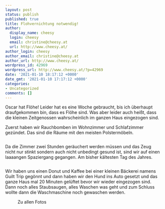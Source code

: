 ```yaml
---
layout: post
status: publish
published: true
title: Flohvernichtung notwendig!
author:
  display_name: cheesy
  login: cheesy
  email: christine@cheesy.at
  url: http://www.cheesy.at/
author_login: cheesy
author_email: christine@cheesy.at
author_url: http://www.cheesy.at/
wordpress_id: 42969
wordpress_url: http://www.cheesy.at/?p=42969
date: '2021-01-10 18:17:12 +0000'
date_gmt: '2021-01-10 17:17:12 +0000'
categories:
- Uncategorized
comments: []
---
```

<!-- wp:paragraph -->
Oscar hat Flöhe! Leider hat es eine Woche gebraucht, bis ich überhaupt draufgekommen bin, dass es Flöhe sind. Was aber leider auch heißt, dass die kleinen Zeitgenossen wahrscheinlich im ganzen Haus eingezogen sind.
<!-- /wp:paragraph -->
<!-- wp:paragraph -->
Zuerst haben wir Rauchbomben im Wohnzimmer und Schlafzimmer gezündet. Das sind die Räume mit den meisten Polstermöbeln.
<!-- /wp:paragraph -->
<!-- wp:image {"id":42956} -->
<figure class="wp-block-image"><img src="{% link _fotos/arbeit/2015-2022-puppet/2021/flohvernichtung/Flohvernichtung-001.jpg %}" alt="" class="wp-image-42956"></figure>
<!-- /wp:image -->
<!-- wp:paragraph -->
Da die Zimmer zwei Stunden geräuchert werden müssen und das Zeug nicht nur stinkt sondern auch nicht unbedingt gesund ist, sind wir auf einen laaaangen Spaziergang gegangen. Am bisher kältesten Tag des Jahres.
<!-- /wp:paragraph -->
<!-- wp:image {"id":42960} -->
<figure class="wp-block-image"><img src="{% link _passets/2021-01-10-flohvernichtung-notwendig/Flohvernichtung-005.jpg %}" alt="" class="wp-image-42960"></figure>
<!-- /wp:image -->
<!-- wp:paragraph -->
Wir haben uns einen Donut und Kaffee bei einer kleinen Bäckerei namens Guilt Trip gegönnt und dann haben wir den Hund ins Auto gesetzt und das ganze Haus mal 20 Minuten gelüftet bevor wir wieder eingezogen sind.
<!-- /wp:paragraph -->
<!-- wp:paragraph -->
Dann noch alles Staubsaugen, alles Waschen was geht und zum Schluss wollte dann die Waschmaschine noch gewaschen werden.
<!-- /wp:paragraph -->
<!-- wp:image {"id":42964,"linkDestination":"custom"} -->
<figure class="wp-block-image"><a href="{% link _fotos/arbeit/2015-2022-puppet/2021/flohvernichtung/index.md %}"><img src="{% link _fotos/arbeit/2015-2022-puppet/2021/flohvernichtung/Flohvernichtung-009.jpg %}" alt="" class="wp-image-42964"></a><br>
<figcaption>Zu allen Fotos</figcaption>
</figure>
<!-- /wp:image -->
